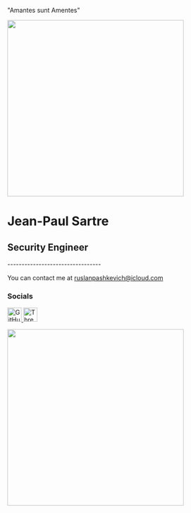 "Amantes sunt Amentes"


<div id="header" align="left">
  <img src="https://media3.giphy.com/media/v1.Y2lkPTc5MGI3NjExbXRwZzcwMnhscnBoZmpxYnVoejBpem1pNHdxODB5OWR1M21xYzBqcCZlcD12MV9pbnRlcm5hbF9naWZfYnlfaWQmY3Q9Zw/3o7TKrleZ0x89g46ru/giphy.gif" width="400"/>
</div>


 Jean-Paul Sartre
=================================

Security Engineer
-----------------

\---------------------------------


You can contact me at [ruslanpashkevich@icloud.com](mailto:ruslanpashkevich@icloud.com)


### Socials

<p align="left"> <a href="https://www.github.com/AntuanRoKantenn" target="_blank" rel="noreferrer"> <picture> <source media="(prefers-color-scheme: dark)" srcset="https://raw.githubusercontent.com/danielcranney/readme-generator/main/public/icons/socials/github-dark.svg" /> <source media="(prefers-color-scheme: light)" srcset="https://raw.githubusercontent.com/danielcranney/readme-generator/main/public/icons/socials/github.svg" /> <img src="https://raw.githubusercontent.com/danielcranney/readme-generator/main/public/icons/socials/github.svg" width="32" height="32" alt="GitHub" title="GitHub" /> </picture> </a> <a href="https://www.threads.net/@l_obsessiondelamort" target="_blank" rel="noreferrer"> <picture> <source media="(prefers-color-scheme: dark)" srcset="https://raw.githubusercontent.com/danielcranney/readme-generator/main/public/icons/socials/threads-dark.svg" /> <source media="(prefers-color-scheme: light)" srcset="https://raw.githubusercontent.com/danielcranney/readme-generator/main/public/icons/socials/threads.svg" /> <img src="https://raw.githubusercontent.com/danielcranney/readme-generator/main/public/icons/socials/threads.svg" width="32" height="32" alt="Threads" title="Threads" /> </picture> </a></p>






<div id="header" align="left">
  <img src="https://media.giphy.com/media/v1.Y2lkPWVjZjA1ZTQ3aXo5bnh0NzBvZ2sxZm1lNHpzc2s3NDA1bjYyNTc0MWRveHZ2MHN0byZlcD12MV9naWZzX3NlYXJjaCZjdD1n/3o7TKKlLdYdpKzt7aM/giphy.gif" width="400"/>
</div>
